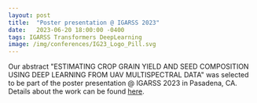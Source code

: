 ```yaml
---
layout: post
title:  "Poster presentation @ IGARSS 2023"
date:   2023-06-20 18:00:00 -0400
tags: IGARSS Transformers DeepLearning
image: /img/conferences/IG23_Logo_Pill.svg
---
```

Our abstract "ESTIMATING CROP GRAIN YIELD AND SEED COMPOSITION USING DEEP LEARNING FROM UAV MULTISPECTRAL DATA" was selected to be part of the poster 
presentation @ IGARSS 2023 in Pasadena, CA.
Details about the work can be found [here](https://2023.ieeeigarss.org/view_paper.php?PaperNum=5502).